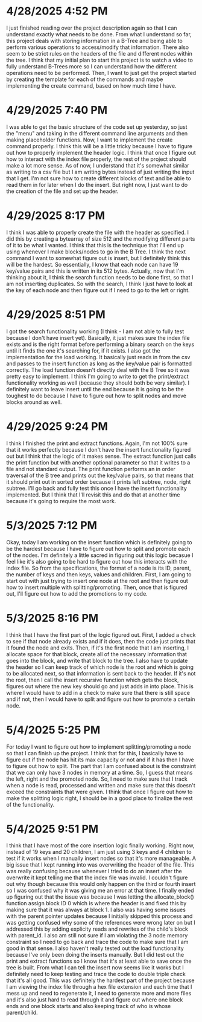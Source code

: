 # 4/28/2025 4:52 PM
I just finished reading over the project description again so that I can understand exactly what needs to be done. From what I understand so far, this project deals with storing information in a B-Tree and being able to perform various operations to access/modify that information. There also seem to be strict rules on the headers of the file and different nodes within the tree. I think that my initial plan to start this project is to watch a video to fully understand B-Trees more so I can understand how the different operations need to be performed. Then, I want to just get the project started by creating the template for each of the commands and maybe implementing the create command, based on how much time I have.

# 4/29/2025 7:40 PM
I was able to get the basic structure of the code set up yesterday, so just the "menu" and taking in the different command line arguments and then making placeholder functions. Now, I want to implement the create command properly. I think this will be a little tricky because I have to figure out how to properly implement the header logic. I think that once I figure out how to interact with the index file properly, the rest of the project should make a lot more sense. As of now, I understand that it's somewhat similar as writing to a csv file but I am writing bytes instead of just writing the input that I get. I'm not sure how to create different blocks of text and be able to read them in for later when I do the insert. But right now, I just want to do the creation of the file and set up the header. 

# 4/29/2025 8:17 PM
I think I was able to properly create the file with the header as specified. I did this by creating a bytearray of size 512 and the modifying different parts of it to be what I wanted. I think that this is the technique that I'll end up using whenever I make blocks/nodes to go in the B Tree. I think the next command I want to somewhat figure out is insert, but I definitely think this will be the hardest. So essentially, I know that each node can have 19 key/value pairs and this is written in its 512 bytes. Actually, now that I'm thinking about it, I think the search function needs to be done first, so that I am not inserting duplicates. So with the search, I think I just have to look at the key of each node and then figure out if I need to go to the left or right. 

# 4/29/2025 8:51 PM
I got the search functionality working (I think - I am not able to fully test because I don't have insert yet). Basically, it just makes sure the index file exists and is the right format before performing a binary search on the keys until it finds the one it's searching for, if it exists. I also got the implementation for the load working. It basically just reads in from the csv and passes to the insert function as long as the key/value pair is formatted correctly. The load function doesn't directly deal with the B Tree so it was pretty easy to implement. I think I'm going to write to get the print/extract functionality working as well (because they should both be very similar). I definitely want to leave insert until the end because it is going to be the toughest to do because I have to figure out how to split nodes and move blocks around as well. 

# 4/29/2025 9:24 PM
I think I finished the print and extract functions. Again, I'm not 100% sure that it works perfectly because I don't have the insert functionality figured out but I think that the logic of it makes sense. The extract function just calls the print function but with another optional parameter so that it writes to a file and not standard output. The print function performs an in order traversal of the B tree and prints out the key/value pairs, so that means that it should print out in sorted order because it prints left subtree, node, right subtree. I'll go back and fully test this once I have the insert functionality implemented. But I think that I'll revisit this and do that at another time because it's going to require the most work.

# 5/3/2025 7:12 PM
Okay, today I am working on the insert function which is definitely going to be the hardest because I have to figure out how to split and promote each of the nodes. I'm definitely a little sacred in figuring out this logic becasue I feel like it's also going to be hard to figure out how this interacts with the index file. So from the specifications, the format of a node is its ID, parent, the number of keys and then keys, values and children. First, I am going to start out with just trying to insert one node at the root and then figure out how to insert multiple with splitting/promoting. Then, once that is figured out, I'll figure out how to add the promotions to my code.

# 5/3/2025 8:16 PM
I think that I have the first part of the logic figured out. First, I added a check to see if that node already exists and if it does, then the code just prints that it found the node and exits. Then, if it's the first node that I am inserting, I allocate space for that block, create all of the necessary information that goes into the block, and write that block to the tree. I also have to update the header so I can keep track of which node is the root and which is going to be allocated next, so that information is sent back to the header. If it's not the root, then I call the insert recursive function which gets the block, figures out where the new key should go and just adds in into place. This is where I would have to add in a check to make sure that there is still space and if not, then I would have to split and figure out how to promote a certain node. 

# 5/4/2025 5:25 PM
For today I want to figure out how to implement splitting/promoting a node so that I can finish up the project. I think that for this, I basically have to figure out if the node has hit its max capacity or not and if it has then I have to figure out how to split. The part that I am confused about is the constraint that we can only have 3 nodes in memory at a time. So, I guess that means the left, right and the promoted node. So, I need to make sure that I track when a node is read, processed and written and make sure that this doesn't exceed the constraints that were given. I think that once I figure out how to make the splitting logic right, I should be in a good place to finalize the rest of the functionality. 

# 5/4/2025 9:51 PM
I think that I have most of the core insertion logic finally working. Right now, instead of 19 keys and 20 children, I am just using 3 keys and 4 children to test if it works when I manually insert nodes so that it's more manageable. A big issue that I kept running into was overwriting the header of the file. This was really confusing because whenever I tried to do an insert after the overwrite it kept telling me that the index file was invalid. I couldn't figure out why though because this would only happen on the third or fourth insert so I was confused why it was giving me an error at that time. I finally ended up figuring out that the issue was because I was letting the allocate_block() function assign block ID 0 which is where the header is and fixed this by making sure that it was always at block 1. I also was having some issues with the parent pointer updates because I initially skipped this process and was getting confused why some of the references were wrong later on but I addressed this by adding explicity reads and rewrites of the child's block with parent_id. I also am still not sure if I am violating the 3 node memory constraint so I need to go back and trace the code to make sure that I am good in that sense. I also haven't really tested out the load functionality because I've only been doing the inserts manually. But I did test out the print and extract functions so I know that it's at least able to save once the tree is built. From what I can tell the insert now seems like it works but I definitely need to keep testing and trace the code to double triple check that it's all good. This was definitely the hardest part of the project because I am viewing the index file through a hex file extension and each time that I mess up and need to regenerate it, I need to generate more and more files and it's also just hard to read through it and figure out where one block ends and one block starts and also keeping track of who is whose parent/child. 